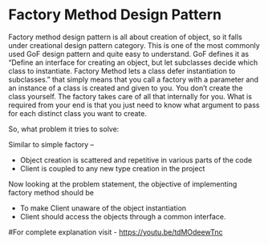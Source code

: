 # Factory Method Design Pattern
Factory method design pattern is all about creation of object, so it falls under creational design pattern category. This is one of the most commonly used GoF design pattern and quite easy to understand.
GoF defines it as 
“Define an interface for creating an object, but let subclasses decide which class to instantiate. Factory Method lets a class defer instantiation to subclasses.”
that simply means that you call a factory with a parameter and an instance of a class is created and given to you. You don’t create the class yourself. The factory takes care of all that internally for you. What is required from your end is that you just need to know what argument to pass for each distinct class you want to create.

So, what problem it tries to solve:

Similar to simple factory –
-	Object creation is scattered and repetitive in various parts of the code
-	Client is coupled to any new type creation in the project

Now looking at the problem statement, the objective of implementing factory method should be
- To make Client unaware of the object instantiation
- Client should access the objects through a common interface.

#For complete explanation visit - https://youtu.be/tdMOdeewTnc
